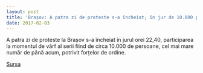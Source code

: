 ```yaml
---
layout: post
title: 'Brașov: A patra zi de proteste s-a încheiat; în jur de 10.000 participanți la momentul de vârf'
date: 2017-02-03
---
```


A patra zi de proteste la Brașov s-a încheiat în jurul orei 22,40, participarea la momentul de vârf al serii fiind de circa 10.000 de persoane, cel mai mare număr de până acum, potrivit forțelor de ordine.


[Sursa](http://www.agerpres.ro/social/2017/02/03/brasov-peste-600-protestatari-s-au-strans-in-fata-prefecturii-19-01-14)
